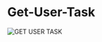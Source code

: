# Get-User-Task
![GET USER TASK](https://user-images.githubusercontent.com/95064494/192138173-79fd8304-1860-48e0-83fa-1a0f26eeae53.png)
